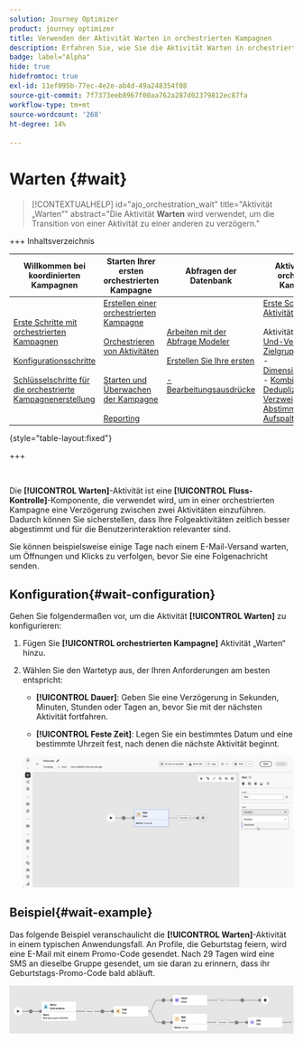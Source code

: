 ```yaml
---
solution: Journey Optimizer
product: journey optimizer
title: Verwenden der Aktivität Warten in orchestrierten Kampagnen
description: Erfahren Sie, wie Sie die Aktivität Warten in orchestrierten Kampagnen verwenden
badge: label="Alpha"
hide: true
hidefromtoc: true
exl-id: 11ef095b-77ec-4e2e-ab4d-49a248354f08
source-git-commit: 7f7373eeb8967f00aa762a287d02379812ec87fa
workflow-type: tm+mt
source-wordcount: '268'
ht-degree: 14%

---
```


# Warten {#wait}

>[!CONTEXTUALHELP]
>id="ajo_orchestration_wait"
>title="Aktivität „Warten“"
>abstract="Die Aktivität **Warten** wird verwendet, um die Transition von einer Aktivität zu einer anderen zu verzögern."

+++ Inhaltsverzeichnis

| Willkommen bei koordinierten Kampagnen | Starten Ihrer ersten orchestrierten Kampagne | Abfragen der Datenbank | Aktivitäten für orchestrierte Kampagnen |
|---|---|---|---|
| [Erste Schritte mit orchestrierten Kampagnen](../gs-orchestrated-campaigns.md)<br/><br/>[Konfigurationsschritte](../configuration-steps.md)<br/><br/>[Schlüsselschritte für die orchestrierte Kampagnenerstellung](../gs-campaign-creation.md) | [Erstellen einer orchestrierten Kampagne](../create-orchestrated-campaign.md)<br/><br/>[Orchestrieren von Aktivitäten](../orchestrate-activities.md)<br/><br/><br/>[Starten und Überwachen der Kampagne](../start-monitor-campaigns.md)<br/><br/>[Reporting](../reporting-campaigns.md) | [Arbeiten mit der Abfrage Modeler](../orchestrated-rule-builder.md)<br/><br/>[Erstellen Sie Ihre ersten ](../build-query.md)<br/><br/>[-Bearbeitungsausdrücke](../edit-expressions.md) | [Erste Schritte mit Aktivitäten](about-activities.md)<br/><br/>Aktivitäten:<br/>[Und-Verknüpfung](and-join.md) - [Zielgruppe aufbauen](build-audience.md) - [Dimensionsänderung](change-dimension.md) - [Kombinieren](combine.md) - [Deduplizierung](deduplication.md) - [Verzweigung](enrichment.md) - [Abstimmung](fork.md) - [Aufspaltung](reconciliation.md)[ ](split.md) Warten[ ](wait.md) |

{style="table-layout:fixed"}

+++

<br/>

Die **[!UICONTROL Warten]**-Aktivität ist eine **[!UICONTROL Fluss-Kontrolle]**-Komponente, die verwendet wird, um in einer orchestrierten Kampagne eine Verzögerung zwischen zwei Aktivitäten einzuführen. Dadurch können Sie sicherstellen, dass Ihre Folgeaktivitäten zeitlich besser abgestimmt und für die Benutzerinteraktion relevanter sind.

Sie können beispielsweise einige Tage nach einem E-Mail-Versand warten, um Öffnungen und Klicks zu verfolgen, bevor Sie eine Folgenachricht senden.

## Konfiguration{#wait-configuration}

Gehen Sie folgendermaßen vor, um die Aktivität **[!UICONTROL Warten]** zu konfigurieren:

1. Fügen Sie **[!UICONTROL orchestrierten Kampagne]** Aktivität „Warten“ hinzu.

1. Wählen Sie den Wartetyp aus, der Ihren Anforderungen am besten entspricht:

   * **[!UICONTROL Dauer]**: Geben Sie eine Verzögerung in Sekunden, Minuten, Stunden oder Tagen an, bevor Sie mit der nächsten Aktivität fortfahren.

   * **[!UICONTROL Feste Zeit]**: Legen Sie ein bestimmtes Datum und eine bestimmte Uhrzeit fest, nach denen die nächste Aktivität beginnt.

   ![](../assets/wait_activity.png)

## Beispiel{#wait-example}

Das folgende Beispiel veranschaulicht die **[!UICONTROL Warten]**-Aktivität in einem typischen Anwendungsfall.  An Profile, die Geburtstag feiern, wird eine E-Mail mit einem Promo-Code gesendet. Nach 29 Tagen wird eine SMS an dieselbe Gruppe gesendet, um sie daran zu erinnern, dass ihr Geburtstags-Promo-Code bald abläuft.

![](../assets/wait-example.png)
